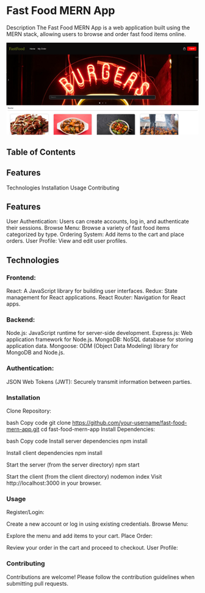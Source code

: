 # Fast Food MERN App
Description
The Fast Food MERN App is a web application built using the MERN stack, allowing users to browse and order fast food items online.

![MERN](./public/assets/img/readme.png)

## Table of Contents
## Features
Technologies
Installation
Usage
Contributing

## Features
User Authentication: Users can create accounts, log in, and authenticate their sessions.
Browse Menu: Browse a variety of fast food items categorized by type.
Ordering System: Add items to the cart and place orders.
User Profile: View and edit user profiles.

## Technologies

### Frontend:
React: A JavaScript library for building user interfaces.
Redux: State management for React applications.
React Router: Navigation for React apps.

### Backend:
Node.js: JavaScript runtime for server-side development.
Express.js: Web application framework for Node.js.
MongoDB: NoSQL database for storing application data.
Mongoose: ODM (Object Data Modeling) library for MongoDB and Node.js.

### Authentication:
JSON Web Tokens (JWT): Securely transmit information between parties.

### Installation
Clone Repository:

bash
Copy code
git clone https://github.com/your-username/fast-food-mern-app.git
cd fast-food-mern-app
Install Dependencies:

bash
Copy code
Install server dependencies
npm install

Install client dependencies
npm install

Start the server (from the server directory)
npm start

Start the client (from the client directory)
nodemon index
Visit http://localhost:3000 in your browser.

### Usage
Register/Login:

Create a new account or log in using existing credentials.
Browse Menu:

Explore the menu and add items to your cart.
Place Order:

Review your order in the cart and proceed to checkout.
User Profile:

### Contributing
Contributions are welcome! Please follow the contribution guidelines when submitting pull requests.